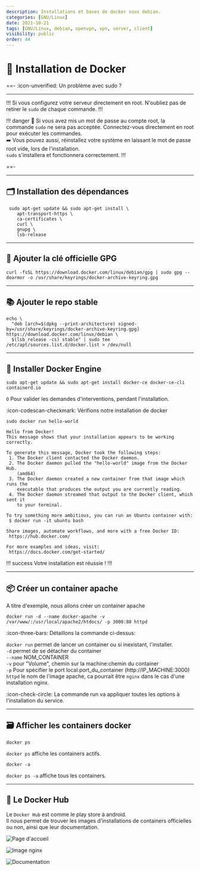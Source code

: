 ```yaml
---
description: Installations et bases de docker sous debian.
categories: [GNU/Linux]
date: 2021-10-21
tags: [GNU/Linux, debian, openvpn, vpn, server, client]
visibility: public
order: 44
---
```


# :whale: Installation de Docker

==- :icon-unverified: Un problème avec sudo ?

---

!!!
Si vous configurez votre serveur directement en root. N'oubliez pas de retirer le `sudo` de chaque commande.
!!!

!!! danger
:arrows_counterclockwise: Si vous avez mis un mot de passe au compte root, la commande `sudo` ne sera pas acceptée.
Connectez-vous directement en root pour exécuter les commandes.  
:arrow_right: Vous pouvez aussi, réinstallez votre système en laissant le mot de passe root vide, lors de l'installation.  
`sudo` s'installera et fonctionnera correctement.
!!!

==-

---

## :card_index_dividers: Installation des dépendances

```
 sudo apt-get update && sudo apt-get install \
    apt-transport-https \
    ca-certificates \
    curl \
    gnupg \
    lsb-release
```

---

## :key: Ajouter la clé officielle GPG

```
curl -fsSL https://download.docker.com/linux/debian/gpg | sudo gpg --dearmor -o /usr/share/keyrings/docker-archive-keyring.gpg
```

---

## :books: Ajouter le repo stable

```
echo \
  "deb [arch=$(dpkg --print-architecture) signed-by=/usr/share/keyrings/docker-archive-keyring.gpg] https://download.docker.com/linux/debian \
  $(lsb_release -cs) stable" | sudo tee /etc/apt/sources.list.d/docker.list > /dev/null
```

---

## :whale2: Installer Docker Engine

```
sudo apt-get update && sudo apt-get install docker-ce docker-ce-cli containerd.io
```

`O` Pour valider les demandes d'interventions, pendant l'installation.


:icon-codescan-checkmark: Vérifions notre installation de docker

```
sudo docker run hello-world
```

``` sudo docker run hello-world
Hello from Docker!
This message shows that your installation appears to be working correctly.

To generate this message, Docker took the following steps:
 1. The Docker client contacted the Docker daemon.
 2. The Docker daemon pulled the "hello-world" image from the Docker Hub.
    (amd64)
 3. The Docker daemon created a new container from that image which runs the
    executable that produces the output you are currently reading.
 4. The Docker daemon streamed that output to the Docker client, which sent it
    to your terminal.

To try something more ambitious, you can run an Ubuntu container with:
 $ docker run -it ubuntu bash

Share images, automate workflows, and more with a free Docker ID:
 https://hub.docker.com/

For more examples and ideas, visit:
 https://docs.docker.com/get-started/

```

!!! success
Votre installation est réussie !
!!!

---

## :package: Créer un container apache

A titre d'exemple, nous allons créer un container apache

```
docker run -d --name docker-apache -v /var/www/:/usr/local/apache2/htdocs/ -p 3000:80 httpd
```

:icon-three-bars: Détaillons la commande ci-dessus:

`docker run` permet de lancer un container ou si inexistant, l'installer.  
`-d` permet de se détacher du container  
`--name` NOM_CONTAINER  
`-v` pour "Volume", chemin sur la machine:chemin du container  
`-p` Pour spécifier le port local:port_du_container (http://IP_MACHINE:3000)  
`httpd` le nom de l'image apache, ca pourrait être `nginx` dans le cas d'une installation nginx.   

:icon-check-circle: La commande run va appliquer toutes les options à l'installation du service.

---

## :card_file_box: Afficher les containers docker

```
docker ps
```

`docker ps` affiche les containers actifs.

```
docker -a
```

`docker ps -a` affiche tous les containers.

---

## :whale: Le Docker Hub

Le `Docker Hub` est comme le play store à android.  
Il nous permet de trouver les images d'installations de containers officielles ou non, ainsi que leur documentation.

![Page d'accueil](images/dockerhub.webp)  

![Image nginx](images/dockerhub2.webp)  

![Documentation](images/dockerhub3.webp)







